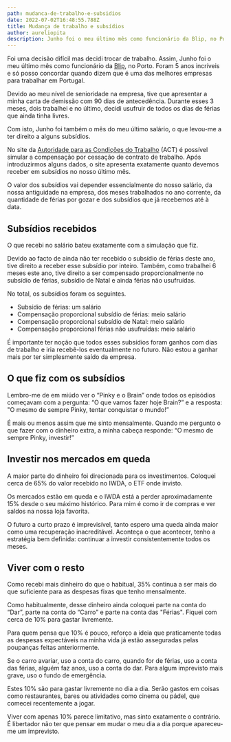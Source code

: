 ```yaml
---
path: mudanca-de-trabalho-e-subsidios
date: 2022-07-02T16:48:55.788Z
title: Mudança de trabalho e subsídios
author: aureliopita
description: Junho foi o meu último mês como funcionário da Blip, no Porto.
---
```

Foi uma decisão difícil mas decidi trocar de trabalho. Assim, Junho foi o meu último mês como funcionário da [Blip](https://blip.pt/), no Porto. Foram 5 anos incríveis e só posso concordar quando dizem que é uma das melhores empresas para trabalhar em Portugal.

Devido ao meu nível de senioridade na empresa, tive que apresentar a minha carta de demissão com 90 dias de antecedência. Durante esses 3 meses, dois trabalhei e no último, decidi usufruir de todos os dias de férias que ainda tinha livres.

Com isto, Junho foi também o mês do meu último salário, o que levou-me a ter direito a alguns subsídios.

No site da [Autoridade para as Condições do Trabalho](https://www.act.gov.pt/(pt-pt)/centroinformacao/simulador/paginas/default.aspx) (ACT) é possível simular a compensação por cessação de contrato de trabalho. Após introduzirmos alguns dados, o site apresenta exatamente quanto devemos receber em subsídios no nosso último mês.

O valor dos subsídios vai depender essencialmente do nosso salário, da nossa antiguidade na empresa, dos meses trabalhados no ano corrente, da quantidade de férias por gozar e dos subsídios que já recebemos até à data.

## Subsídios recebidos

O que recebi no salário bateu exatamente com a simulação que fiz.

Devido ao facto de ainda não ter recebido o subsídio de férias deste ano, tive direito a receber esse subsídio por inteiro. Também, como trabalhei 6 meses este ano, tive direito a ser compensado proporcionalmente no subsídio de férias, subsídio de Natal e ainda férias não usufruídas.

No total, os subsídios foram os seguintes.

* Subsídio de férias: um salário
* Compensação proporcional subsídio de férias: meio salário
* Compensação proporcional subsídio de Natal: meio salário
* Compensação proporcional férias não usufruídas: meio salário

É importante ter noção que todos esses subsídios foram ganhos com dias de trabalho e iria recebê-los eventualmente no futuro. Não estou a ganhar mais por ter simplesmente saído da empresa.

## O que fiz com os subsídios

Lembro-me de em miúdo ver o “Pinky e o Brain” onde todos os episódios começavam com a pergunta: “O que vamos fazer hoje Brain?” e a resposta: "O mesmo de sempre Pinky, tentar conquistar o mundo!”

É mais ou menos assim que me sinto mensalmente. Quando me pergunto o que fazer com o dinheiro extra, a minha cabeça responde: “O mesmo de sempre Pinky, investir!”

## Investir nos mercados em queda

A maior parte do dinheiro foi direcionada para os investimentos. Coloquei cerca de 65% do valor recebido no IWDA, o ETF onde invisto.

Os mercados estão em queda e o IWDA está a perder aproximadamente 15% desde o seu máximo histórico. Para mim é como ir de compras e ver saldos na nossa loja favorita.

O futuro a curto prazo é imprevisível, tanto espero uma queda ainda maior como uma recuperação inacreditável. Aconteça o que acontecer, tenho a estratégia bem definida: continuar a investir consistentemente todos os meses.

## Viver com o resto

Como recebi mais dinheiro do que o habitual, 35% continua a ser mais do que suficiente para as despesas fixas que tenho mensalmente.

Como habitualmente, desse dinheiro ainda coloquei parte na conta do “Dar”, parte na conta do “Carro” e parte na conta das "Férias". Fiquei com cerca de 10% para gastar livremente.

Para quem pensa que 10% é pouco, reforço a ideia que praticamente todas as despesas expectáveis na minha vida já estão asseguradas pelas poupanças feitas anteriormente.

Se o carro avariar, uso a conta do carro, quando for de férias, uso a conta das férias, alguém faz anos, uso a conta do dar. Para algum imprevisto mais grave, uso o fundo de emergência.

Estes 10% são para gastar livremente no dia a dia. Serão gastos em coisas como restaurantes, bares ou atividades como cinema ou pádel, que comecei recentemente a jogar.

Viver com apenas 10% parece limitativo, mas sinto exatamente o contrário. É libertador não ter que pensar em mudar o meu dia a dia porque apareceu-me um imprevisto.